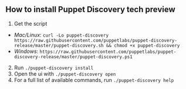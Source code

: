 ## How to install Puppet Discovery tech preview
1. Get the script
  * *Mac/Linux*: ```curl -Lo puppet-discovery https://raw.githubusercontent.com/puppetlabs/puppet-discovery-release/master/puppet-discovery.sh && chmod +x puppet-discovery```
  * *Windows*: ```https://raw.githubusercontent.com/puppetlabs/puppet-discovery-release/master/puppet-discovery.ps1```
2. Run ```./puppet-discovery install```
3. Open the ui with ```./puppet-discovery open```
4. For a full list of available commands, run ```./puppet-discovery help```
